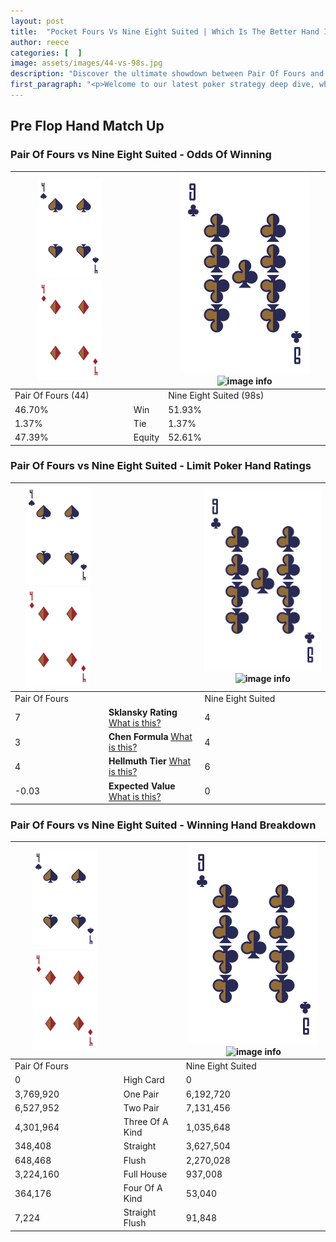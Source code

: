 ```yaml
---
layout: post
title:  "Pocket Fours Vs Nine Eight Suited | Which Is The Better Hand In Poker? A Complete Guide"
author: reece
categories: [  ]
image: assets/images/44-vs-98s.jpg
description: "Discover the ultimate showdown between Pair Of Fours and Nine Eight Suited in poker! Uncover the odds, strategies, and scenarios where one hand triumphs over the other. Get ready to up your poker game with this thrilling analysis."
first_paragraph: "<p>Welcome to our latest poker strategy deep dive, where we're pitting two distinct hands against each other in a high-stakes showdown: Pair Of Fours vs Nine Eight Suited.</p><p>In the dynamic world of poker, every decision counts, and knowing which hand holds the upper hand is key to your success at the table.</p><p>In this article, we'll dissect these two hands, explore the scenarios where one dominates the other, and equip you with the knowledge to make strategic choices that can tip the odds in your favor.</p><p>Get ready to unravel the intriguing dynamics of these poker hands and elevate your game to new heights.</p>"
---
```




[comment]: # (sp0)

## Pre Flop Hand Match Up

<div class="table hand-ratings" markdown="1"> 



### Pair Of Fours vs Nine Eight Suited - Odds Of Winning


    
| ![image info](assets/images/hand1/4.png) ![image info](assets/images/hand1/4o.png) |  | ![image info](assets/images/hand2/9.png) ![image info](assets/images/hand2/8s.png) |
| -------- | -------- | -------- |
| Pair Of Fours (44) |  | Nine Eight Suited (98s) |
| 46.70% | Win | 51.93% |
| 1.37% | Tie | 1.37% |
| 47.39% | Equity | 52.61% |




[comment]: # (sp1)



### Pair Of Fours vs Nine Eight Suited - Limit Poker Hand Ratings


    
| ![image info](assets/images/hand1/4.png) ![image info](assets/images/hand1/4o.png) |  | ![image info](assets/images/hand2/9.png) ![image info](assets/images/hand2/8s.png) |
| -------- | -------- | -------- |
| Pair Of Fours |  | Nine Eight Suited |
| 7 | **Sklansky Rating** [What is this?](/sklansky-rating-explained) | 4 |
| 3 | **Chen Formula** [What is this?](/chen-formula-explained) | 4 |
| 4 | **Hellmuth Tier** [What is this?](/Hellmuth-tier-explained) | 6 |
| -0.03 | **Expected Value** [What is this?](/expected-value-explained) | 0 |




[comment]: # (sp2)



### Pair Of Fours vs Nine Eight Suited - Winning Hand Breakdown


    
| ![image info](assets/images/hand1/4.png) ![image info](assets/images/hand1/4o.png) |  | ![image info](assets/images/hand2/9.png) ![image info](assets/images/hand2/8s.png) |
| -------- | -------- | -------- |
| Pair Of Fours |  | Nine Eight Suited |
| 0 | High Card | 0 |
| 3,769,920 | One Pair | 6,192,720 |
| 6,527,952 | Two Pair | 7,131,456 |
| 4,301,964 | Three Of A Kind | 1,035,648 |
| 348,408 | Straight | 3,627,504 |
| 648,468 | Flush | 2,270,028 |
| 3,224,160 | Full House | 937,008 |
| 364,176 | Four Of A Kind | 53,040 |
| 7,224 | Straight Flush | 91,848 |




[comment]: # (sp3)



</div>

[comment]: # (sp4)



[comment]: # (sp5)

